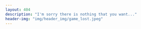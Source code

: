 ```yaml
---
layout: 404
description: "I'm sorry there is nothing that you want..."
header-img: "img/header_img/game_lost.jpeg"
---
```

